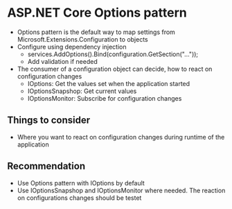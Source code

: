 # ASP.NET Core Options pattern
 - Options pattern is the default way to map settings from Microsoft.Extensions.Configuration to objects
 - Configure using dependency injection 
   - services.AddOptions<T>().Bind(configuration.GetSection("..."));
   - Add validation if needed
 - The consumer of a configuration object can decide, how to react on configuration changes
   - IOptions<T>: Get the values set when the application started
   - IOptionsSnapshop<T>: Get current values
   - IOptionsMonitor<T>: Subscribe for configuration changes

## Things to consider
 - Where you want to react on configuration changes during runtime of the application

## Recommendation
 - Use Options pattern with IOptions by default
 - Use IOptionsSnapshop<T> and IOptionsMonitor<T> where needed. The reaction on configurations changes should be testet
